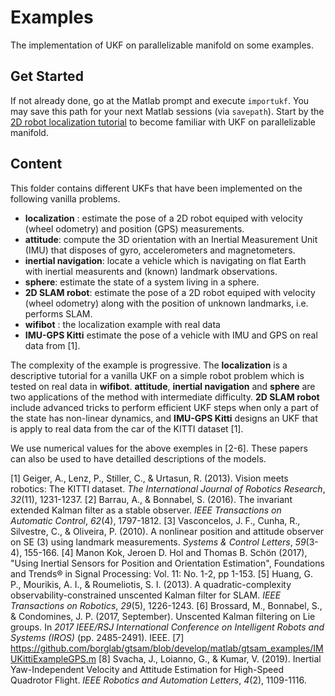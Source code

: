 # Examples
The implementation of UKF on parallelizable manifold on some examples.
## Get Started

If not already done, go at the Matlab prompt and execute `importukf`. You may save this path for your next Matlab sessions (via `savepath`). Start by the [2D robot localization tutorial](lien) to become familiar with UKF on parallelizable manifold.

## Content
This folder contains different UKFs that have been implemented on the following vanilla problems.
- __localization__ : estimate the pose of a 2D robot equiped with velocity (wheel odometry) and position (GPS) measurements. 
- __attitude__: compute the 3D orientation  with an Inertial Measurement Unit (IMU) that disposes of gyro, accelerometers and magnetometers.
- __inertial navigation__: locate a vehicle which is navigating on flat Earth with inertial measurents and (known) landmark observations.
- __sphere__: estimate the state of a system living in a sphere.
- __2D SLAM robot__: estimate the pose of a 2D robot equiped with velocity (wheel odometry) along with the position of unknown landmarks, i.e. performs SLAM.
-  __wifibot__ : the localization example with real data
- __IMU-GPS Kitti__ estimate the pose of a vehicle with IMU and GPS on real data from [1].

The complexity of the example is progressive. The __localization__ is a  descriptive tutorial for a vanilla UKF on a simple robot problem which is tested on real data in __wifibot__. __attitude__, __inertial navigation__ and __sphere__ are two applications of the method with intermediate difficulty. __2D SLAM robot__ include advanced tricks to perform efficient UKF steps when only a part of the state has non-linear dynamics, and __IMU-GPS Kitti__ designs an UKF  that is apply to real data from the car of the KITTI dataset [1].

We use numerical values for the above exemples in [2-6]. These papers can also be used to have detailled descriptions of the models.

[1] Geiger, A., Lenz, P., Stiller, C., & Urtasun, R. (2013). Vision meets robotics: The KITTI dataset. _The International Journal of Robotics Research_, _32_(11), 1231-1237.
[2] Barrau, A., & Bonnabel, S. (2016). The invariant extended Kalman filter as a stable observer. _IEEE Transactions on Automatic Control_, _62_(4), 1797-1812.
[3] Vasconcelos, J. F., Cunha, R., Silvestre, C., & Oliveira, P. (2010). A nonlinear position and attitude observer on SE (3) using landmark measurements. _Systems & Control Letters_, _59_(3-4), 155-166.
[4] Manon Kok, Jeroen D. Hol and Thomas B. Schön (2017), "Using Inertial Sensors for Position and Orientation Estimation", Foundations and Trends® in Signal Processing: Vol. 11: No. 1-2, pp 1-153.
[5] Huang, G. P., Mourikis, A. I., & Roumeliotis, S. I. (2013). A quadratic-complexity observability-constrained unscented Kalman filter for SLAM. _IEEE Transactions on Robotics_, _29_(5), 1226-1243.
[6] Brossard, M., Bonnabel, S., & Condomines, J. P. (2017, September). Unscented Kalman filtering on Lie groups. In _2017 IEEE/RSJ International Conference on Intelligent Robots and Systems (IROS)_ (pp. 2485-2491). IEEE.
[7] https://github.com/borglab/gtsam/blob/develop/matlab/gtsam_examples/IMUKittiExampleGPS.m
[8] Svacha, J., Loianno, G., & Kumar, V. (2019). Inertial Yaw-Independent Velocity and Attitude Estimation for High-Speed Quadrotor Flight. _IEEE Robotics and Automation Letters_, _4_(2), 1109-1116.


